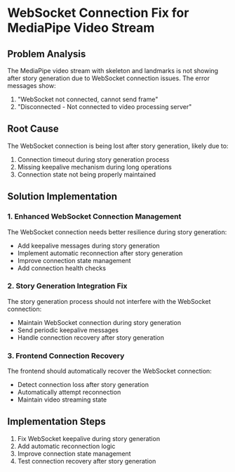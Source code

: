 # WebSocket Connection Fix for MediaPipe Video Stream

## Problem Analysis

The MediaPipe video stream with skeleton and landmarks is not showing after story generation due to WebSocket connection issues. The error messages show:

1. "WebSocket not connected, cannot send frame"
2. "Disconnected - Not connected to video processing server"

## Root Cause

The WebSocket connection is being lost after story generation, likely due to:

1. Connection timeout during story generation process
2. Missing keepalive mechanism during long operations
3. Connection state not being properly maintained

## Solution Implementation

### 1. Enhanced WebSocket Connection Management

The WebSocket connection needs better resilience during story generation:

- Add keepalive messages during story generation
- Implement automatic reconnection after story generation
- Improve connection state management
- Add connection health checks

### 2. Story Generation Integration Fix

The story generation process should not interfere with the WebSocket connection:

- Maintain WebSocket connection during story generation
- Send periodic keepalive messages
- Handle connection recovery after story generation

### 3. Frontend Connection Recovery

The frontend should automatically recover the WebSocket connection:

- Detect connection loss after story generation
- Automatically attempt reconnection
- Maintain video streaming state

## Implementation Steps

1. Fix WebSocket keepalive during story generation
2. Add automatic reconnection logic
3. Improve connection state management
4. Test connection recovery after story generation

